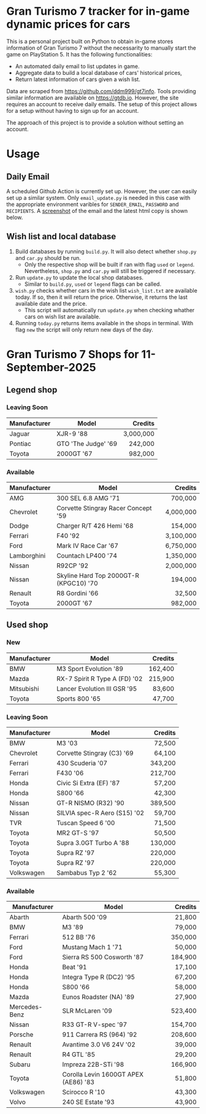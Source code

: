 # Gran Turismo 7 tracker for in-game dynamic prices for cars

This is a personal project built on Python to obtain in-game stores information of Gran Turismo 7 without the necessarity to manually start the game on PlayStation 5. It has the following functionalities:

- An automated daily email to list updates in game.
- Aggregate data to build a local database of cars' historical prices,
- Return latest information of cars given a wish list.

Data are scraped from https://github.com/ddm999/gt7info. Tools providing similar information are available on https://gtdb.io. However, the site requires an account to receive daily emails. The setup of this project allows for a setup without having to sign up for an account.

The approach of this project is to provide a solution without setting an account.

# Usage

## Daily Email

A scheduled Github Action is currently set up. However, the user can easily set up a similar system. Only `email_update.py` is needed in this case with the appropriate environment varibles for `SENDER_EMAIL`, `PASSWORD` and `RECIPIENTS`. A [screenshot](https://raw.githubusercontent.com/marcohoucheng/Gran-Turismo-7-Price-Tracker/main/data/email_screenshot.png) of the email and the latest html copy is shown below.

## Wish list and local database

1. Build databases by running `build.py`. It will also detect whether `shop.py` and `car.py` should be run.
    - Only the respective shop will be built if ran with flag `used` or `legend`. Nevertheless, `shop.py` and `car.py` will still be triggered if necessary.
2. Run `update.py` to update the local shop databases.
    - Similar to `build.py`, `used` or `legend` flags can be called.
3. `wish.py` checks whether cars in the wish list `wish_list.txt` are available today. If so, then it will return the price. Otherwise, it returns the last available date and the price.
    - This script will automatically run `update.py` when checking whather cars on wish list are available.
4. Running `today.py` returns items available in the shops in terminal. With flag `new` the script will only return new days of the day.


# Gran Turismo 7 Shops for 11-September-2025



## Legend shop

### Leaving Soon
 | Manufacturer | Model | Credits |
 | --- | --- | --: |
|Jaguar|XJR-9 '88|3,000,000|
|Pontiac|GTO 'The Judge' '69|242,000|
|Toyota|2000GT '67|982,000|

### Available
 | Manufacturer | Model | Credits |
 | --- | --- | --: |
|AMG|300 SEL 6.8 AMG '71|700,000|
|Chevrolet|Corvette Stingray Racer Concept '59|4,000,000|
|Dodge|Charger R/T 426 Hemi '68|154,000|
|Ferrari|F40 '92|3,100,000|
|Ford|Mark IV Race Car '67|6,750,000|
|Lamborghini|Countach LP400 '74|1,350,000|
|Nissan|R92CP '92|2,000,000|
|Nissan|Skyline Hard Top 2000GT-R (KPGC10) '70|194,000|
|Renault|R8 Gordini '66|32,500|
|Toyota|2000GT '67|982,000|


## Used shop

### New
 | Manufacturer | Model | Credits |
 | --- | --- | --: |
|BMW|M3 Sport Evolution '89|162,400|
|Mazda|RX-7 Spirit R Type A (FD) '02|215,900|
|Mitsubishi|Lancer Evolution III GSR '95|83,600|
|Toyota|Sports 800 '65|47,700|

### Leaving Soon
 | Manufacturer | Model | Credits |
 | --- | --- | --: |
|BMW|M3 '03|72,500|
|Chevrolet|Corvette Stingray (C3) '69|64,100|
|Ferrari|430 Scuderia '07|343,200|
|Ferrari|F430 '06|212,700|
|Honda|Civic Si Extra (EF) '87|57,200|
|Honda|S800 '66|42,300|
|Nissan|GT-R NISMO (R32) '90|389,500|
|Nissan|SILVIA spec-R Aero (S15) '02|59,700|
|TVR|Tuscan Speed 6 '00|71,500|
|Toyota|MR2 GT-S '97|50,500|
|Toyota|Supra 3.0GT Turbo A '88|130,000|
|Toyota|Supra RZ '97|220,000|
|Toyota|Supra RZ '97|220,000|
|Volkswagen|Sambabus Typ 2 '62|55,300|

### Available
 | Manufacturer | Model | Credits |
 | --- | --- | --: |
|Abarth|Abarth 500 '09|21,800|
|BMW|M3 '89|79,000|
|Ferrari|512 BB '76|350,000|
|Ford|Mustang Mach 1 '71|50,000|
|Ford|Sierra RS 500 Cosworth '87|184,900|
|Honda|Beat '91|17,100|
|Honda|Integra Type R (DC2) '95|67,200|
|Honda|S800 '66|58,000|
|Mazda|Eunos Roadster (NA) '89|27,900|
|Mercedes-Benz|SLR McLaren '09|523,400|
|Nissan|R33 GT-R V-spec '97|154,700|
|Porsche|911 Carrera RS (964) '92|208,600|
|Renault|Avantime 3.0 V6 24V '02|39,000|
|Renault|R4 GTL '85|29,200|
|Subaru|Impreza 22B-STi '98|166,900|
|Toyota|Corolla Levin 1600GT APEX (AE86) '83|51,800|
|Volkswagen|Scirocco R '10|43,300|
|Volvo|240 SE Estate '93|43,900|
